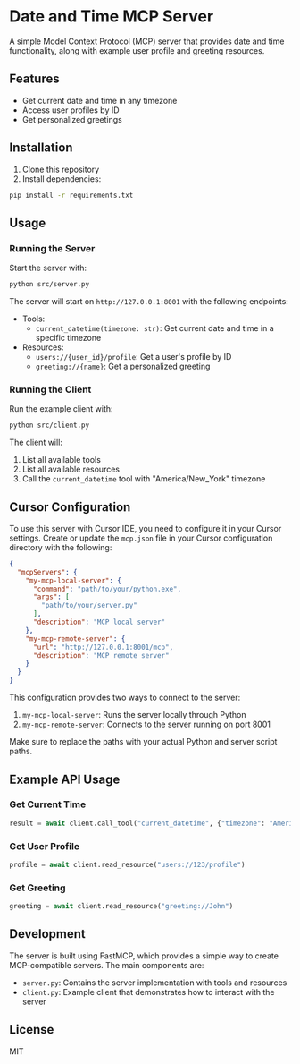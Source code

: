 # Date and Time MCP Server

A simple Model Context Protocol (MCP) server that provides date and time functionality, along with example user profile and greeting resources.

## Features

- Get current date and time in any timezone
- Access user profiles by ID
- Get personalized greetings

## Installation

1. Clone this repository
2. Install dependencies:
```bash
pip install -r requirements.txt
```

## Usage

### Running the Server

Start the server with:
```bash
python src/server.py
```

The server will start on `http://127.0.0.1:8001` with the following endpoints:

- Tools:
  - `current_datetime(timezone: str)`: Get current date and time in a specific timezone
- Resources:
  - `users://{user_id}/profile`: Get a user's profile by ID
  - `greeting://{name}`: Get a personalized greeting

### Running the Client

Run the example client with:
```bash
python src/client.py
```

The client will:
1. List all available tools
2. List all available resources
3. Call the `current_datetime` tool with "America/New_York" timezone

## Cursor Configuration

To use this server with Cursor IDE, you need to configure it in your Cursor settings. Create or update the `mcp.json` file in your Cursor configuration directory with the following:

```json
{
  "mcpServers": {
    "my-mcp-local-server": {
      "command": "path/to/your/python.exe",
      "args": [
        "path/to/your/server.py"
      ],
      "description": "MCP local server"
    },
    "my-mcp-remote-server": {
      "url": "http://127.0.0.1:8001/mcp",
      "description": "MCP remote server"
    }
  }
}
```

This configuration provides two ways to connect to the server:
1. `my-mcp-local-server`: Runs the server locally through Python
2. `my-mcp-remote-server`: Connects to the server running on port 8001

Make sure to replace the paths with your actual Python and server script paths.

## Example API Usage

### Get Current Time
```python
result = await client.call_tool("current_datetime", {"timezone": "America/New_York"})
```

### Get User Profile
```python
profile = await client.read_resource("users://123/profile")
```

### Get Greeting
```python
greeting = await client.read_resource("greeting://John")
```

## Development

The server is built using FastMCP, which provides a simple way to create MCP-compatible servers. The main components are:

- `server.py`: Contains the server implementation with tools and resources
- `client.py`: Example client that demonstrates how to interact with the server

## License

MIT 